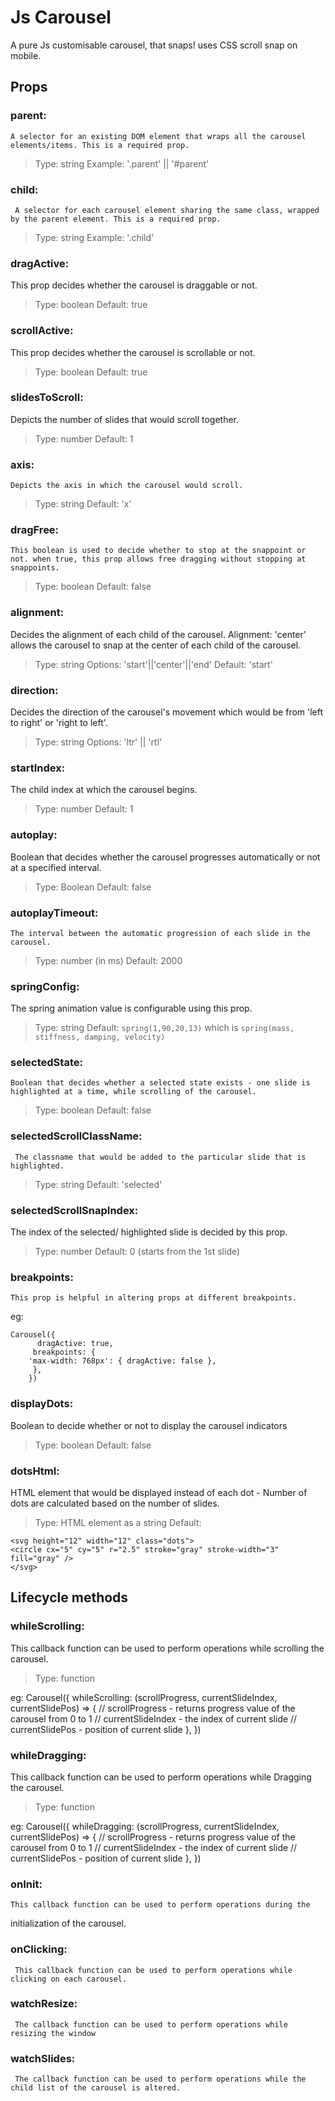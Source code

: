 # Js Carousel

A pure Js customisable carousel, that snaps! uses CSS scroll snap on mobile.

## Props

### parent:
    A selector for an existing DOM element that wraps all the carousel elements/items. This is a required prop.

> Type: string
> Example: '.parent' || '#parent'

### child: 
     A selector for each carousel element sharing the same class, wrapped by the parent element. This is a required prop.

> Type: string
> Example: '.child'

### dragActive:

This prop decides whether the carousel is draggable or not.

> Type: boolean Default: true

### scrollActive:

This prop decides whether the carousel is scrollable or not.

> Type: boolean Default: true

### slidesToScroll:

Depicts the number of slides that would scroll together.

> Type: number Default: 1

### axis:

    Depicts the axis in which the carousel would scroll.

> Type: string Default: 'x'

### dragFree:

    This boolean is used to decide whether to stop at the snappoint or not. when true, this prop allows free dragging without stopping at snappoints.

> Type: boolean Default: false

### alignment:

Decides the alignment of each child of the carousel. Alignment: 'center' allows
the carousel to snap at the center of each child of the carousel.

> Type: string Options: 'start'||'center'||'end' Default: 'start'

### direction:

Decides the direction of the carousel's movement which would be from 'left to
right' or 'right to left'.

> Type: string Options: 'ltr' || 'rtl'

### startIndex:
 The child index at which the carousel begins.

> Type: number Default: 1

### autoplay:
  Boolean that decides whether the carousel progresses automatically or not at a specified interval. 

> Type: Boolean
> Default: false

### autoplayTimeout:
    The interval between the automatic progression of each slide in the carousel. 

> Type: number (in ms)
> Default: 2000

### springConfig:
   The spring animation value is configurable using this prop. 

> Type: string
> Default: `spring(1,90,20,13)` which is `spring(mass, stiffness, damping, velocity)`

### selectedState:
    Boolean that decides whether a selected state exists - one slide is highlighted at a time, while scrolling of the carousel.

> Type: boolean
> Default: false

### selectedScrollClassName:
     The classname that would be added to the particular slide that is highlighted.

> Type: string
> Default: 'selected'

### selectedScrollSnapIndex:
   The index of the selected/ highlighted slide is decided by this prop.

> Type: number
> Default: 0 (starts from the 1st slide)


### breakpoints:
    This prop is helpful in altering props at different breakpoints. 

 eg: 
```
Carousel({
      dragActive: true, 
     breakpoints: {
    'max-width: 768px': { dragActive: false },
     },
    })
```    
### displayDots:

Boolean to decide whether or not to display the carousel indicators

> Type: boolean Default: false

### dotsHtml:

HTML element that would be displayed instead of each dot - Number of dots are
calculated based on the number of slides.

> Type: HTML element as a string Default:
 ```
<svg height="12" width="12" class="dots">
 <circle cx="5" cy="5" r="2.5" stroke="gray" stroke-width="3" fill="gray" />
</svg>
```


 ## Lifecycle methods

### whileScrolling:
  This callback function can be used to perform operations while scrolling the carousel.

> Type: function

eg: Carousel({
  whileScrolling: (scrollProgress, currentSlideIndex, currentSlidePos) => {
    // scrollProgress - returns progress value of the carousel from 0 to 1
    // currentSlideIndex - the index of current slide
    // currentSlidePos - position of current slide
  },
})

### whileDragging:
 This callback function can be used to perform operations while Dragging the carousel. 
 
> Type: function

eg: Carousel({
  whileDragging: (scrollProgress, currentSlideIndex, currentSlidePos) => {
    // scrollProgress - returns progress value of the carousel from 0 to 1
    // currentSlideIndex - the index of current slide
    // currentSlidePos - position of current slide
  },
})

### onInit:
    This callback function can be used to perform operations during the
initialization of the carousel.


### onClicking:
     This callback function can be used to perform operations while clicking on each carousel. 


### watchResize:
     The callback function can be used to perform operations while resizing the window


### watchSlides:
     The callback function can be used to perform operations while the child list of the carousel is altered.



